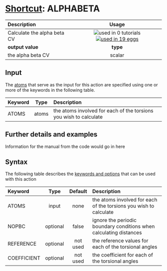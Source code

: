 # [Shortcut](shortcuts.md): ALPHABETA

| Description    | Usage |
|:--------|:--------:|
| Calculate the alpha beta CV | ![used in 0 tutorials](https://img.shields.io/badge/tutorials-0-red.svg)[![used in 19 eggs](https://img.shields.io/badge/nest-19-green.svg)](https://www.plumed-nest.org/browse.html?search=ALPHABETA)|
 | **output value** | **type** |
| the alpha beta CV | scalar |

## Input

The [atoms](specifying_atoms.html) that serve as the input for this action are specified using one or more of the keywords in the following table.

| Keyword |  Type | Description |
|:--------|:------:|:-----------|
| ATOMS | atoms | the atoms involved for each of the torsions you wish to calculate |


## Further details and examples 
Information for the manual from the code would go in here 
## Syntax 
The following table describes the [keywords and options](parsing.md) that can be used with this action 

| Keyword | Type | Default | Description |
|:-------|:----:|:-------:|:-----------|
| ATOMS | input | none | the atoms involved for each of the torsions you wish to calculate |
| NOPBC | optional | false |  ignore the periodic boundary conditions when calculating distances |
| REFERENCE | optional | not used | the reference values for each of the torsional angles |
| COEFFICIENT | optional | not used | the coefficient for each of the torsional angles |
